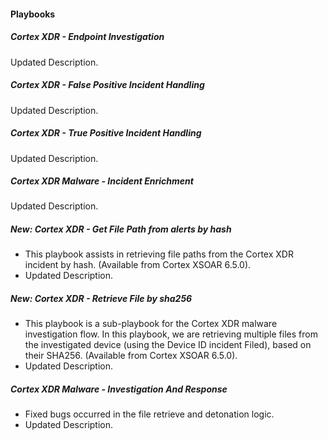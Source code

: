 
#### Playbooks
##### Cortex XDR - Endpoint Investigation
Updated Description.

##### Cortex XDR - False Positive Incident Handling
Updated Description.

##### Cortex XDR - True Positive Incident Handling
Updated Description.

##### Cortex XDR Malware - Incident Enrichment
Updated Description.

##### New: Cortex XDR - Get File Path from alerts by hash
- This playbook assists in retrieving file paths from the Cortex XDR incident by hash. (Available from Cortex XSOAR 6.5.0).
- Updated Description.
##### New: Cortex XDR - Retrieve File by sha256
- This playbook is a sub-playbook for the Cortex XDR malware investigation flow. In this playbook, we are retrieving multiple files from the investigated device (using the Device ID incident Filed), based on their SHA256. (Available from Cortex XSOAR 6.5.0).
- Updated Description.
##### Cortex XDR Malware - Investigation And Response
- Fixed bugs occurred in the file retrieve and detonation logic.
- Updated Description.
